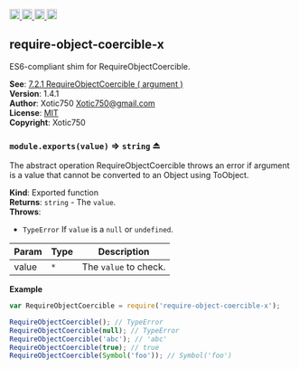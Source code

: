 <a href="https://travis-ci.org/Xotic750/require-object-coercible-x"
   title="Travis status">
<img
   src="https://travis-ci.org/Xotic750/require-object-coercible-x.svg?branch=master"
   alt="Travis status" height="18"/>
</a>
<a href="https://david-dm.org/Xotic750/require-object-coercible-x"
   title="Dependency status">
<img src="https://david-dm.org/Xotic750/require-object-coercible-x.svg"
   alt="Dependency status" height="18"/>
</a>
<a href="https://david-dm.org/Xotic750/require-object-coercible-x#info=devDependencies"
   title="devDependency status">
<img src="https://david-dm.org/Xotic750/require-object-coercible-x/dev-status.svg"
   alt="devDependency status" height="18"/>
</a>
<a href="https://badge.fury.io/js/require-object-coercible-x" title="npm version">
<img src="https://badge.fury.io/js/require-object-coercible-x.svg"
   alt="npm version" height="18"/>
</a>
<a name="module_require-object-coercible-x"></a>

## require-object-coercible-x
ES6-compliant shim for RequireObjectCoercible.

**See**: [7.2.1 RequireObjectCoercible ( argument )](http://www.ecma-international.org/ecma-262/6.0/#sec-requireobjectcoercible)  
**Version**: 1.4.1  
**Author**: Xotic750 <Xotic750@gmail.com>  
**License**: [MIT](&lt;https://opensource.org/licenses/MIT&gt;)  
**Copyright**: Xotic750  
<a name="exp_module_require-object-coercible-x--module.exports"></a>

### `module.exports(value)` ⇒ <code>string</code> ⏏
The abstract operation RequireObjectCoercible throws an error if argument
is a value that cannot be converted to an Object using ToObject.

**Kind**: Exported function  
**Returns**: <code>string</code> - The `value`.  
**Throws**:

- <code>TypeError</code> If `value` is a `null` or `undefined`.


| Param | Type | Description |
| --- | --- | --- |
| value | <code>\*</code> | The `value` to check. |

**Example**  
```js
var RequireObjectCoercible = require('require-object-coercible-x');

RequireObjectCoercible(); // TypeError
RequireObjectCoercible(null); // TypeError
RequireObjectCoercible('abc'); // 'abc'
RequireObjectCoercible(true); // true
RequireObjectCoercible(Symbol('foo')); // Symbol('foo')
```
